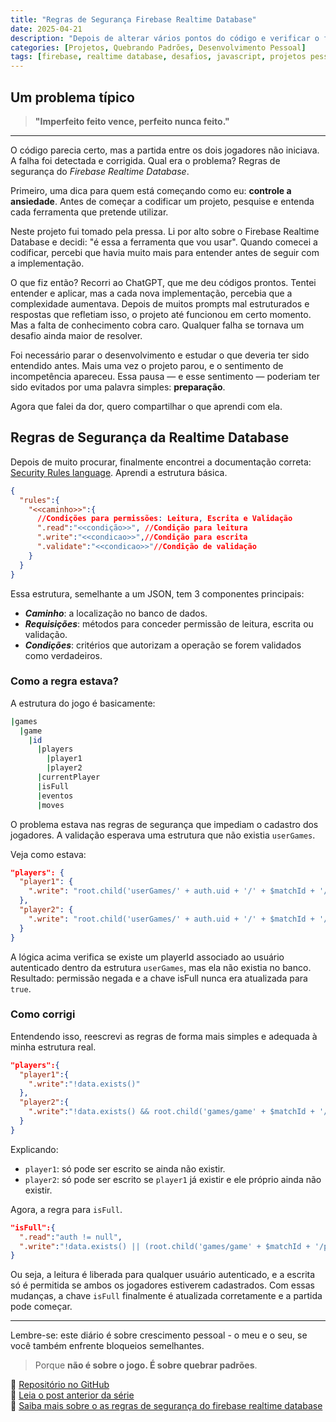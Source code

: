 ```yaml
---
title: "Regras de Segurança Firebase Realtime Database"
date: 2025-04-21
description: "Depois de alterar vários pontos do código e verificar o funcionamento, nada adiantou até entender as regras de segurança do Firebase."
categories: [Projetos, Quebrando Padrões, Desenvolvimento Pessoal]
tags: [firebase, realtime database, desafios, javascript, projetos pessoais, aprendizado, backend, jogo da velha]
---
```


## Um problema típico

> **"Imperfeito feito vence, perfeito nunca feito."**
---

O código parecia certo, mas a partida entre os dois jogadores não iniciava. A falha foi detectada e corrigida. Qual era o problema? Regras de segurança do *Firebase Realtime Database*.

Primeiro, uma dica para quem está começando como eu: **controle a ansiedade**. Antes de começar a codificar um projeto, pesquise e entenda cada ferramenta que pretende utilizar.

Neste projeto fui tomado pela pressa. Li por alto sobre o Firebase Realtime Database e decidi: "é essa a ferramenta que vou usar". Quando comecei a codificar, percebi que havia muito mais para entender antes de seguir com a implementação.

O que fiz então? Recorri ao ChatGPT, que me deu códigos prontos. Tentei entender e aplicar, mas a cada nova implementação, percebia que a complexidade aumentava. Depois de muitos prompts mal estruturados e respostas que refletiam isso, o projeto até funcionou em certo momento. Mas a falta de conhecimento cobra caro. Qualquer falha se tornava um desafio ainda maior de resolver.

Foi necessário parar o desenvolvimento e estudar o que deveria ter sido entendido antes. Mais uma vez o projeto parou, e o sentimento de incompetência apareceu. Essa pausa — e esse sentimento — poderiam ter sido evitados por uma palavra simples: **preparação**.

Agora que falei da dor, quero compartilhar o que aprendi com ela.

## Regras de Segurança da Realtime Database

Depois de muito procurar, finalmente encontrei a documentação correta: [Security Rules language](https://firebase.google.com/docs/rules/rules-language). Aprendi a estrutura básica.

```json
{
  "rules":{
    "<<caminho>>":{
      //Condições para permissões: Leitura, Escrita e Validação
      ".read":"<<condição>>", //Condição para leitura
      ".write":"<<condicao>>",//Condição para escrita
      ".validate":"<<condicao>>"//Condição de validação
    }
  }
}
```

Essa estrutura, semelhante a um JSON, tem 3 componentes principais:

- ***Caminho***: a localização no banco de dados.
- ***Requisições***: métodos para conceder permissão de leitura, escrita ou validação.
- ***Condições***: critérios que autorizam a operação se forem validados como verdadeiros.

### Como a regra estava?

A estrutura do jogo é basicamente:

```bash
|games
  |game
    |id
      |players
        |player1
        |player2
      |currentPlayer
      |isFull
      |eventos
      |moves
```

O problema estava nas regras de segurança que impediam o cadastro dos jogadores. A validação esperava uma estrutura que não existia `userGames`.

Veja como estava:

```json
"players": {
  "player1": {
    ".write": "root.child('userGames/' + auth.uid + '/' + $matchId + '/playerId').val() === data.child('id').val() || !data.exists()"
  },
  "player2": {
    ".write": "root.child('userGames/' + auth.uid + '/' + $matchId + '/playerId').val() === data.child('id').val() || !data.exists()"
  }
}
```

A lógica acima verifica se existe um playerId associado ao usuário autenticado dentro da estrutura `userGames`, mas ela não existia no banco. Resultado: permissão negada e a chave isFull nunca era atualizada para `true`.

### Como corrigi

Entendendo isso, reescrevi as regras de forma mais simples e adequada à minha estrutura real.

```json
"players":{
  "player1":{
    ".write":"!data.exists()"
  },
  "player2":{
    ".write":"!data.exists() && root.child('games/game' + $matchId + '/players/player1').exists()"
  }
}
```

Explicando:

- `player1`: só pode ser escrito se ainda não existir.
- `player2`: só pode ser escrito se `player1` já existir e ele próprio ainda não existir.

Agora, a regra para `isFull`.

```json
"isFull":{
  ".read":"auth != null",
  ".write":"!data.exists() || (root.child('games/game' + $matchId + '/players/player1').exists() && root.child('games/game' + $matchId + '/players/player2').exists())"
}
```

Ou seja, a leitura é liberada para qualquer usuário autenticado, e a escrita só é permitida se ambos os jogadores estiverem cadastrados.
Com essas mudanças, a chave `isFull` finalmente é atualizada corretamente e a partida pode começar.

---

Lembre-se: este diário é sobre crescimento pessoal - o meu e o seu, se você também enfrente bloqueios semelhantes.

>Porque **não é sobre o jogo. É sobre quebrar padrões**.

📌 [Repositório no GitHub](https://github.com/guedesindev/tic-tac-toe)  
📓 [Leia o post anterior da série](https://guedesindev.github.io/projetos/quebrando%20padr%C3%B5es/desenvolvimento%20pessoal/diario-jogo-da-vellha-1/)  
🧠 [Saiba mais sobre o as regras de segurança do firebase realtime database](https://firebase.google.com/docs/rules)
